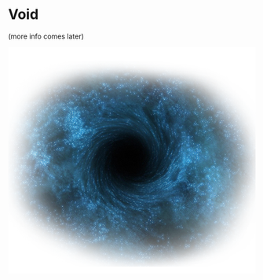 # Void
(more info comes later)

![](https://raw.githubusercontent.com/Tricky1975/Void/master/Assets/Void.png)
